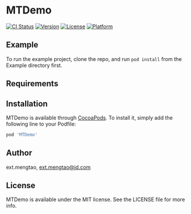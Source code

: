 # MTDemo

[![CI Status](https://img.shields.io/travis/ext.mengtao/MTDemo.svg?style=flat)](https://travis-ci.org/ext.mengtao/MTDemo)
[![Version](https://img.shields.io/cocoapods/v/MTDemo.svg?style=flat)](https://cocoapods.org/pods/MTDemo)
[![License](https://img.shields.io/cocoapods/l/MTDemo.svg?style=flat)](https://cocoapods.org/pods/MTDemo)
[![Platform](https://img.shields.io/cocoapods/p/MTDemo.svg?style=flat)](https://cocoapods.org/pods/MTDemo)

## Example

To run the example project, clone the repo, and run `pod install` from the Example directory first.

## Requirements

## Installation

MTDemo is available through [CocoaPods](https://cocoapods.org). To install
it, simply add the following line to your Podfile:

```ruby
pod 'MTDemo'
```

## Author

ext.mengtao, ext.mengtao@jd.com

## License

MTDemo is available under the MIT license. See the LICENSE file for more info.
